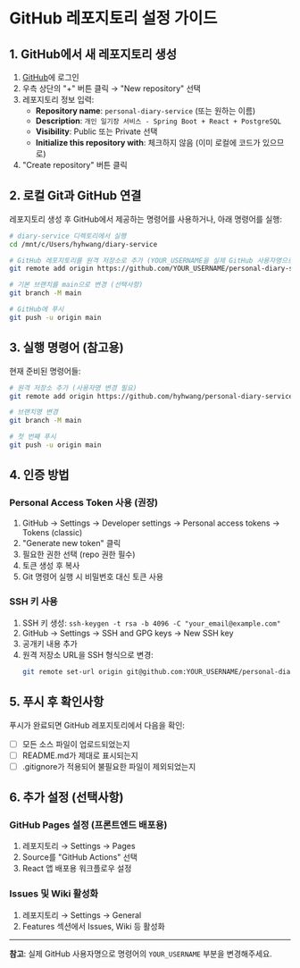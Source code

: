 # GitHub 레포지토리 설정 가이드

## 1. GitHub에서 새 레포지토리 생성

1. [GitHub](https://github.com)에 로그인
2. 우측 상단의 "+" 버튼 클릭 → "New repository" 선택
3. 레포지토리 정보 입력:
   - **Repository name**: `personal-diary-service` (또는 원하는 이름)
   - **Description**: `개인 일기장 서비스 - Spring Boot + React + PostgreSQL`
   - **Visibility**: Public 또는 Private 선택
   - **Initialize this repository with**: 체크하지 않음 (이미 로컬에 코드가 있으므로)
4. "Create repository" 버튼 클릭

## 2. 로컬 Git과 GitHub 연결

레포지토리 생성 후 GitHub에서 제공하는 명령어를 사용하거나, 아래 명령어를 실행:

```bash
# diary-service 디렉토리에서 실행
cd /mnt/c/Users/hyhwang/diary-service

# GitHub 레포지토리를 원격 저장소로 추가 (YOUR_USERNAME을 실제 GitHub 사용자명으로 변경)
git remote add origin https://github.com/YOUR_USERNAME/personal-diary-service.git

# 기본 브랜치를 main으로 변경 (선택사항)
git branch -M main

# GitHub에 푸시
git push -u origin main
```

## 3. 실행 명령어 (참고용)

현재 준비된 명령어들:

```bash
# 원격 저장소 추가 (사용자명 변경 필요)
git remote add origin https://github.com/hyhwang/personal-diary-service.git

# 브랜치명 변경
git branch -M main

# 첫 번째 푸시
git push -u origin main
```

## 4. 인증 방법

### Personal Access Token 사용 (권장)
1. GitHub → Settings → Developer settings → Personal access tokens → Tokens (classic)
2. "Generate new token" 클릭
3. 필요한 권한 선택 (repo 권한 필수)
4. 토큰 생성 후 복사
5. Git 명령어 실행 시 비밀번호 대신 토큰 사용

### SSH 키 사용
1. SSH 키 생성: `ssh-keygen -t rsa -b 4096 -C "your_email@example.com"`
2. GitHub → Settings → SSH and GPG keys → New SSH key
3. 공개키 내용 추가
4. 원격 저장소 URL을 SSH 형식으로 변경:
   ```bash
   git remote set-url origin git@github.com:YOUR_USERNAME/personal-diary-service.git
   ```

## 5. 푸시 후 확인사항

푸시가 완료되면 GitHub 레포지토리에서 다음을 확인:
- [ ] 모든 소스 파일이 업로드되었는지
- [ ] README.md가 제대로 표시되는지
- [ ] .gitignore가 적용되어 불필요한 파일이 제외되었는지

## 6. 추가 설정 (선택사항)

### GitHub Pages 설정 (프론트엔드 배포용)
1. 레포지토리 → Settings → Pages
2. Source를 "GitHub Actions" 선택
3. React 앱 배포용 워크플로우 설정

### Issues 및 Wiki 활성화
1. 레포지토리 → Settings → General
2. Features 섹션에서 Issues, Wiki 등 활성화

---

**참고**: 실제 GitHub 사용자명으로 명령어의 `YOUR_USERNAME` 부분을 변경해주세요.
